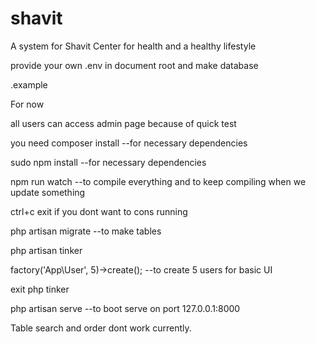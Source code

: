 # shavit
A system for Shavit Center for health and a healthy lifestyle

provide your own .env in document root and make database

.example

For now

all users can access admin page because of quick test

you need composer install --for necessary dependencies

sudo npm install  --for necessary dependencies

npm run watch  --to compile everything and to keep compiling when we update something 

 ctrl+c exit if you dont want to cons running

 php artisan migrate   --to make tables

php artisan tinker

factory('App\User', 5)->create(); --to create 5 users for basic UI

exit php tinker

php artisan serve --to boot serve on port 127.0.0.1:8000

Table search and order dont work currently.
